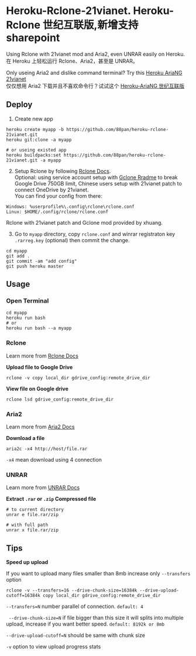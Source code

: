# Heroku-Rclone-21vianet. Heroku-Rclone 世纪互联版,新增支持sharepoint
Using Rclone with 21vianet mod and Aria2, even UNRAR easily on Heroku.<br>
在 Heroku 上轻松运行 Rclone、Aria2，甚至是 UNRAR。

Only useing Aria2 and dislike command terminal? Try this [Heroku AriaNG 21vianet](https://github.com/xinxin8816/heroku-ariang-21vianet)<br>
仅仅想用 Aria2 下载并且不喜欢命令行？试试这个 [Heroku-AriaNG 世纪互联版](https://github.com/xinxin8816/heroku-ariang-21vianet)

## Deploy
1. Create new app

```
heroku create myapp -b https://github.com/88pan/heroku-rclone-21vianet.git
heroku git:clone -a myapp

# or useing existed app
heroku buildpacks:set https://github.com/88pan/heroku-rclone-21vianet.git -a myapp
```

2. Setup Rclone by following [Rclone Docs](https://rclone.org/docs/).<br> 
Optional: using service account setup with [Gclone Rradme](https://github.com/donwa/gclone) to break Google Drive 750GB limit, Chinese users setup with 21vianet patch to connect OneDrive by 21vianet.<br> 
You can find your config from there:

```
Windows: %userprofile%\.config\rclone\rclone.conf
Linux: $HOME/.config/rclone/rclone.conf
```

Rclone with 21vianet patch and Gclone mod provided by xhuang.

3. Go to `myapp` directory, copy `rclone.conf` and winrar registraton key `.rarreg.key` (optional) then commit the change.

```
cd myapp
git add .
git commit -am "add config"
git push heroku master
```

## Usage
### Open Terminal
```
cd myapp
heroku run bash
# or
heroku run bash --a myapp
```

### Rclone
Learn more from [Rclone Docs](https://rclone.org/commands/)

**Upload file to Google Drive**
```
rclone -v copy local_dir gdrive_config:remote_drive_dir
```

**View file on Google drive**
```
rclone lsd gdrive_config:remote_drive_dir
```

### Aria2
Learn more from [Aria2 Docs](http://aria2.github.io/manual/en/html/aria2c.html)

**Download a file**
```
aria2c -x4 http://host/file.rar
```
`-x4` mean download using 4 connection

### UNRAR
Learn more from [UNRAR Docs](https://pypi.org/project/unrar/)

**Extract `.rar` or `.zip` Compressed file**
```
# to current directory
unrar e file.rar/zip

# with full path
unrar x file.rar/zip
```

## Tips

**Speed up upload**

If you want to upload many files smaller than 8mb increase only `--transfers` option
```
rclone -v --transfers=16 --drive-chunk-size=16384k --drive-upload-cutoff=16384k copy local_dir gdrive_config:remote_drive_dir
 ```
`--transfers=N`  number parallel of connection. `default: 4`

` --drive-chunk-size=N` if file bigger than this size it will splits into multiple upload, increase if you want better speed. `default: 8192k or 8mb`

`--drive-upload-cutoff=N` should be same with chunk size

`-v` option to view upload progress stats 
